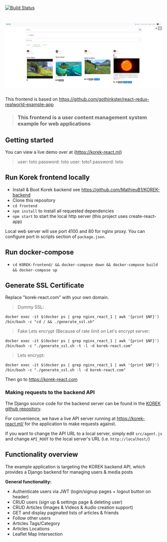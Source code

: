 [![Build Status](https://api.travis-ci.org/MathieuB1/KOREK-frontend.svg?branch=master)](https://travis-ci.org/github/MathieuB1/KOREK-frontend)

# ![React + Redux + Korek Api](project-logo.jpg)

This frontend is based on https://github.com/gothinkster/react-redux-realworld-example-app

> ### This frontend is a user content management system example for web applications

## Getting started

You can view a live demo over at (https://korek-react.ml)

> user: toto password: toto
> user: toto1 password: toto

## Run Korek frontend locally

- Install & Boot Korek backend see https://github.com/MathieuB1/KOREK-backend
- Clone this repository
- `cd frontend`
- `npm install` to install all requested dependencies
- `npm start` to start the local http server (this project uses create-react-app)

Local web server will use port 4100 and 80 for nginx proxy. You can configure port in scripts section of `package.json`.
 
## Run docker-compose

- `cd KOREK-frontend/ && docker-compose down && docker-compose build && docker-compose up`

## Generate SSL Certificate

Replace "korek-react.com" with your own domain.

> Dummy SSL:
```
docker exec -it $(docker ps | grep nginx_react_1 | awk '{print $NF}') /bin/bash -c "cd / && ./generate_ssl.sh"
```
> Fake Lets encrypt (Because of rate limit on Let's encrypt server:
```
docker exec -it $(docker ps | grep nginx_react_1 | awk '{print $NF}') /bin/bash -c "./generate_ssl.sh -t -l -d korek-react.com"
```
> Lets encrypt:
```
docker exec -it $(docker ps | grep nginx_react_1 | awk '{print $NF}') /bin/bash -c "./generate_ssl.sh -l -d korek-react.com"
```

Then go to https://korek-react.com

### Making requests to the backend API

The Django source code for the backend server can be found in the [KOREK github repository](https://github.com/MathieuB1/KOREK).

For convenience, we have a live API server running at https://korek-react.ml/ for the application to make requests against.

If you want to change the API URL to a local server, simply edit `src/agent.js` and change `API_ROOT` to the local server's URL (i.e. `http://localhost/`)


## Functionality overview

The example application is targeting the KOREK backend API, which provides a Django backend for managing users & media posts

**General functionality:**

- Authenticate users via JWT (login/signup pages + logout button on header)
- CRUD users (sign up & settings page & deleting user)
- CRUD Articles (Images & Videos & Audio creation support)
- GET and display paginated lists of articles & friends
- Follow other users
- Articles Tags/Category
- Articles Locations
- Leaflet Map Intersection